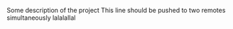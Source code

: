 Some description of the project
This line should be pushed to two remotes simultaneously
lalalallal
